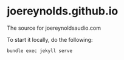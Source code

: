 # joereynolds.github.io

The source for joereynoldsaudio.com

To start it locally, do the following:

```
bundle exec jekyll serve
```
